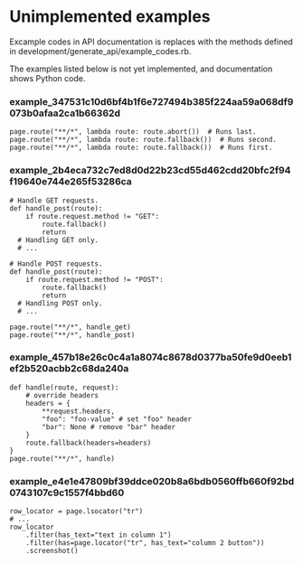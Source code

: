 # Unimplemented examples

Excample codes in API documentation is replaces with the methods defined in development/generate_api/example_codes.rb.

The examples listed below is not yet implemented, and documentation shows Python code.


### example_347531c10d6bf4b1f6e727494b385f224aa59a068df9073b0afaa2ca1b66362d

```
page.route("**/*", lambda route: route.abort())  # Runs last.
page.route("**/*", lambda route: route.fallback())  # Runs second.
page.route("**/*", lambda route: route.fallback())  # Runs first.

```

### example_2b4eca732c7ed8d0d22b23cd55d462cdd20bfc2f94f19640e744e265f53286ca

```
# Handle GET requests.
def handle_post(route):
    if route.request.method != "GET":
        route.fallback()
        return
  # Handling GET only.
  # ...

# Handle POST requests.
def handle_post(route):
    if route.request.method != "POST":
        route.fallback()
        return
  # Handling POST only.
  # ...

page.route("**/*", handle_get)
page.route("**/*", handle_post)

```

### example_457b18e26c0c4a1a8074c8678d0377ba50fe9d0eeb1ef2b520acbb2c68da240a

```
def handle(route, request):
    # override headers
    headers = {
        **request.headers,
        "foo": "foo-value" # set "foo" header
        "bar": None # remove "bar" header
    }
    route.fallback(headers=headers)
}
page.route("**/*", handle)

```

### example_e4e1e47809bf39ddce020b8a6bdb0560ffb660f92bd0743107c9c1557f4bbd60

```
row_locator = page.lsocator("tr")
# ...
row_locator
    .filter(has_text="text in column 1")
    .filter(has=page.locator("tr", has_text="column 2 button"))
    .screenshot()

```
